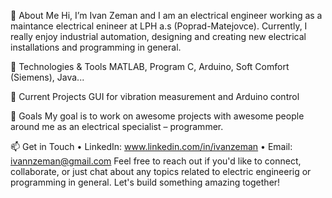 👋 About Me
Hi, I’m Ivan Zeman and I am an electrical engineer working as a maintance electrical enineer at LPH a.s (Poprad-Matejovce). Currently, I really enjoy industrial automation, designing and creating new electrical installations and programming in general.

🔧 Technologies & Tools
MATLAB, Program C, Arduino, Soft Comfort (Siemens), Java...

🌱 Current Projects
GUI for vibration measurement and Arduino control

🚀 Goals
My goal is to work on awesome projects with awesome people around me as an electrical specialist – programmer.

📫 Get in Touch
•	LinkedIn: www.linkedin.com/in/ivanzeman
•	Email: ivannzeman@gmail.com
Feel free to reach out if you'd like to connect, collaborate, or just chat about any topics related to electric engineerig or programming in general. Let's build something amazing together!
